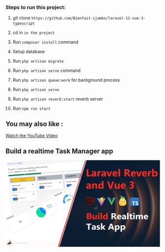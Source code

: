 


### Steps to run this project:


1. git clone `https://github.com/Bienfait-ijambo/laravel-11-vue-3-typescript`

2. cd in `in the project`

3. Run `composer install` command

4. Setup database  

5. Run `php artisan migrate` 

6. Run `php artisan serve` command

7. Run `php artisan queue:work` for background process

6. Run `php artisan serve` 

7. Run `php artisan reverb:start` reverb server

8. Run `npm run start` 


## You may also like :



[Watch the YouTube Video](https://www.youtube.com/watch?v=mimRnvHpsg0&t=1s)
## Build a realtime Task Manager app
![My Image](public/realtime-app.jpg)